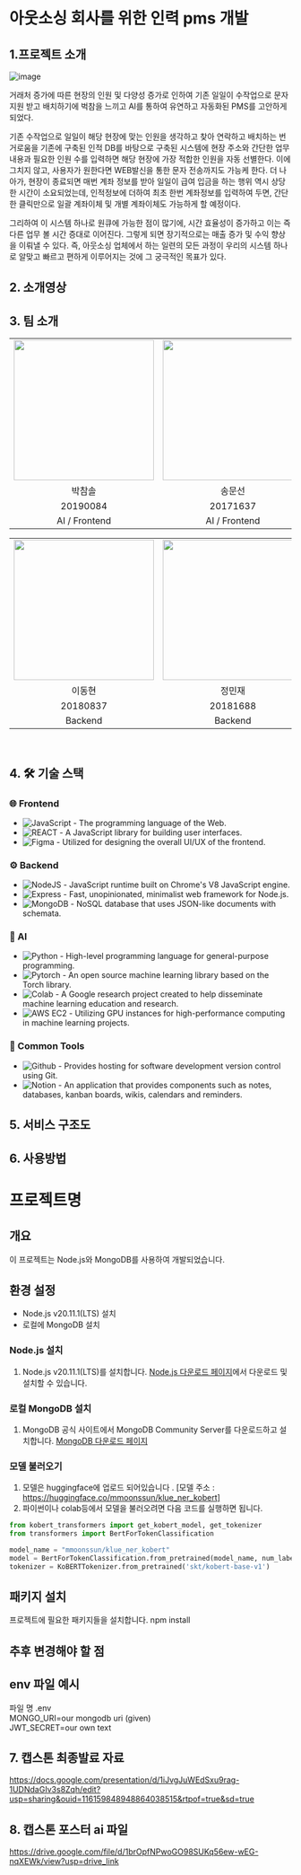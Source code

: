 # 아웃소싱 회사를 위한 인력 pms 개발
## 1.프로젝트 소개
![image](https://github.com/kookmin-sw/capstone-2024-35/assets/162407707/6b453b05-ba72-4bd6-8e4c-f8955ecee624)


거래처 증가에 따른 현장의 인원 및 다양성 증가로 인하여 기존 일일이 수작업으로 문자 지원 받고 배치하기에 벅참을 느끼고 AI를 통하여 유연하고 자동화된 PMS를 고안하게 되었다. 

기존 수작업으로 일일이 해당 현장에 맞는 인원을 생각하고 찾아 연락하고 배치하는 번거로움을 기존에 구축된 인적 DB를 바탕으로 구축된 시스템에 현장 주소와 간단한 업무 내용과 필요한 인원 수를 입력하면 해당 현장에 가장 적합한 인원을 자동 선별한다. 
이에 그치지 않고, 사용자가 원한다면 WEB발신을 통한 문자 전송까지도 가능케 한다. 더 나아가, 현장이 종료되면 매번 계좌 정보를 받아 일일이 급여 입금을 하는 행위 역시 상당한 시간이 소요되었는데, 인적정보에 더하여 최초 한번 계좌정보를 입력하여 두면, 간단한 클릭만으로 일괄 계좌이체 및 개별 계좌이체도 가능하게 할 예정이다.

그리하여 이 시스템 하나로 원큐에 가능한 점이 많기에, 시간 효율성이 증가하고 이는 즉 다른 업무 볼 시간 증대로 이어진다. 그렇게 되면 장기적으로는 매출 증가 및 수익 향상을 이뤄낼 수 있다. 즉, 아웃소싱 업체에서 하는 일련의 모든 과정이 우리의 시스템 하나로 알맞고 빠르고 편하게 이루어지는 것에 그 궁극적인 목표가 있다. 

## 2. 소개영상

## 3. 팀 소개
<table>
    <tr align="center">
        <td><img src="https://github.com/kookmin-sw/capstone-2021-18/assets/66250400/f80fb911-fe38-4f69-9163-dcf6c2af07df"
 width="250"></td>
        <td><img src="https://github.com/kookmin-sw/capstone-2021-18/assets/66250400/32c62e96-a8c0-4197-8bb1-11fc94307587"
 width="250"></td>
        <td><img src="https://github.com/kookmin-sw/capstone-2021-18/assets/66250400/d8a3bf9d-96a7-4edc-8b94-c0afbc213b38"
 width="250"></td>
    </tr>
    <tr align="center">
        <td>박참솔</td>
        <td>송문선</td>
        <td>조휘현</td>
    </tr>
    <tr align="center">
        <td>20190084</td>
        <td>20171637</td>
        <td>20203320</td>
    </tr>
    <tr align="center">
        <td>AI / Frontend</td>
        <td>AI / Frontend</td>
        <td>Product Manager</td>
    </tr>
</table>

<table>
    <tr align="center">
        <td><img src="https://github.com/kookmin-sw/capstone-2021-18/assets/66250400/a792894c-771e-4cd6-98db-5b48bd8840cb"
 width="250"></td>
        <td><img src="https://github.com/kookmin-sw/capstone-2021-18/assets/66250400/9ec837da-63ab-4ae6-80b9-8222e5109e24"
 width="250"></td>
    </tr>
    <tr align="center">
        <td>이동현</td>
        <td>정민재</td>
    </tr>
    <tr align="center">
        <td>20180837</td>
        <td>20181688</td>
    </tr>
    <tr align="center">
        <td>Backend</td>
        <td>Backend</td>
    </tr>
</table>

<br>



## 4. 🛠 기술 스택

### 🌐 Frontend
- ![JavaScript](https://img.shields.io/badge/-JavaScript-F7DF1E?style=flat&logo=javascript&logoColor=black) - The programming language of the Web.
- ![REACT](https://img.shields.io/badge/-React-61DAFB?style=flat&logo=react&logoColor=black) - A JavaScript library for building user interfaces.
- ![Figma](https://img.shields.io/badge/-Figma-F24E1E?style=flat&logo=figma&logoColor=white) - Utilized for designing the overall UI/UX of the frontend.


### ⚙️ Backend
- ![NodeJS](https://img.shields.io/badge/-NodeJS-339933?style=flat&logo=nodedotjs&logoColor=white) - JavaScript runtime built on Chrome's V8 JavaScript engine.
- ![Express](https://img.shields.io/badge/-Express-000000?style=flat&logo=express&logoColor=white) - Fast, unopinionated, minimalist web framework for Node.js.
- ![MongoDB](https://img.shields.io/badge/-MongoDB-47A248?style=flat&logo=mongodb&logoColor=white) - NoSQL database that uses JSON-like documents with schemata.

### 🤖 AI
- ![Python](https://img.shields.io/badge/-Python-3776AB?style=flat&logo=python&logoColor=white) - High-level programming language for general-purpose programming.
- ![Pytorch](https://img.shields.io/badge/-Pytorch-EE4C2C?style=flat&logo=pytorch&logoColor=white) - An open source machine learning library based on the Torch library.
- ![Colab](https://img.shields.io/badge/-Colab-F9AB00?style=flat&logo=googlecolab&logoColor=white) - A Google research project created to help disseminate machine learning education and research.
- ![AWS EC2](https://img.shields.io/badge/-AWS%20EC2-232F3E?style=flat&logo=amazonaws&logoColor=white) - Utilizing GPU instances for high-performance computing in machine learning projects.


### 🧰 Common Tools
- ![Github](https://img.shields.io/badge/-Github-181717?style=flat&logo=github&logoColor=white) - Provides hosting for software development version control using Git.
- ![Notion](https://img.shields.io/badge/-Notion-000000?style=flat&logo=notion&logoColor=white) - An application that provides components such as notes, databases, kanban boards, wikis, calendars and reminders.




## 5. 서비스 구조도


## 6. 사용방법
# 프로젝트명

## 개요
이 프로젝트는 Node.js와 MongoDB를 사용하여 개발되었습니다.

## 환경 설정
- Node.js v20.11.1(LTS) 설치
- 로컬에 MongoDB 설치

### Node.js 설치
1. Node.js v20.11.1(LTS)를 설치합니다. [Node.js 다운로드 페이지](https://nodejs.org/)에서 다운로드 및 설치할 수 있습니다.

### 로컬 MongoDB 설치
1. MongoDB 공식 사이트에서 MongoDB Community Server를 다운로드하고 설치합니다. [MongoDB 다운로드 페이지](https://www.mongodb.com/try/download/community)

### 모델 불러오기
1. 모델은 huggingface에 업로드 되어있습니다 . [모델 주소 : https://huggingface.co/mmoonssun/klue_ner_kobert]
2. 파이썬이나 colab등에서 모델을 불러오려면 다음 코드를 실행하면 됩니다.
```python
from kobert_transformers import get_kobert_model, get_tokenizer
from transformers import BertForTokenClassification

model_name = "mmoonssun/klue_ner_kobert"
model = BertForTokenClassification.from_pretrained(model_name, num_labels=13)
tokenizer = KoBERTTokenizer.from_pretrained('skt/kobert-base-v1')
```

## 패키지 설치
프로젝트에 필요한 패키지들을 설치합니다.
npm install

## 추후 변경해야 할 점



## env 파일 예시
파일 명 .env <br>
MONGO_URI=our mongodb uri (given) <br> JWT_SECRET=our own text


## 7. 캡스톤 최종발료 자료 
https://docs.google.com/presentation/d/1iJvgJuWEdSxu9rag-1UDNdaGIv3s8Zqh/edit?usp=sharing&ouid=116159848948864038515&rtpof=true&sd=true

## 8. 캡스톤 포스터 ai 파일
https://drive.google.com/file/d/1brOpfNPwoGO98SUKq56ew-wEG-nqXEWk/view?usp=drive_link
